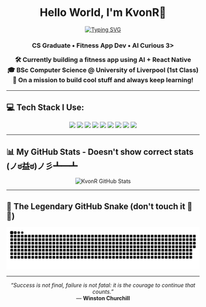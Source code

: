 <h1 align="center">Hello World, I'm KvonR👋</h1>

<p align="center">
  <a href="https://github.com/DenverCoder1/readme-typing-svg">
    <img src="https://readme-typing-svg.demolab.com?font=Fira+Code&weight=500&size=24&pause=1000&color=58A6FF&center=true&vCenter=true&width=500&lines=CS+Graduate+•+AI+Curious+•+Fitness+App+Dev;React+Native+%7C+Python+%7C+Java+%7C+More;+still+learning+daily+📚" alt="Typing SVG" />
  </a>
</p>

<h3 align="center">CS Graduate • Fitness App Dev • AI Curious 3>

<p align="center">
  🛠️ Currently building a fitness app using AI + React Native<br>
  🎓 BSc Computer Science @ University of Liverpool (1st Class)<br>
  🎯 On a mission to build cool stuff and always keep learning!
</p>

---

## 💻 Tech Stack I Use:

<p align="center">
  <img src="https://img.shields.io/badge/Java-%23ED8B00.svg?style=for-the-badge&logo=openjdk&logoColor=white"/>
  <img src="https://img.shields.io/badge/MySQL-%2300f.svg?style=for-the-badge&logo=mysql&logoColor=white"/>
  <img src="https://img.shields.io/badge/React%20Native-20232A?style=for-the-badge&logo=react&logoColor=61DAFB"/>
  <img src="https://img.shields.io/badge/JavaScript-%23F7DF1E.svg?style=for-the-badge&logo=javascript&logoColor=black"/>
  <img src="https://img.shields.io/badge/HTML5-%23E34F26.svg?style=for-the-badge&logo=html5&logoColor=white"/>
  <img src="https://img.shields.io/badge/CSS3-%231572B6.svg?style=for-the-badge&logo=css3&logoColor=white"/>
  <img src="https://img.shields.io/badge/PHP-%23777BB4.svg?style=for-the-badge&logo=php&logoColor=white"/>
  <img src="https://img.shields.io/badge/Swift-F54A2A?style=for-the-badge&logo=swift&logoColor=white"/>
  <img src="https://img.shields.io/badge/Python-%233776AB.svg?style=for-the-badge&logo=python&logoColor=white"/>
</p>

---

## 📊 My GitHub Stats - Doesn't show correct stats (ノಠ益ಠ)ノ彡┻━┻ 

<p align="center">
  <img src="https://github-readme-stats.vercel.app/api?username=KvonR&show_icons=true&theme=radical&count_private=true" alt="KvonR GitHub Stats" />
</p>

---

## 🐍 The Legendary GitHub Snake (don't touch it 🐍😎)

<picture>
  <source media="(prefers-color-scheme: dark)" srcset="https://raw.githubusercontent.com/kvonr/kvonr/output/github-snake-dark.svg" />
  <source media="(prefers-color-scheme: light)" srcset="https://raw.githubusercontent.com/kvonr/kvonr/output/github-snake.svg" />
  <img alt="github-snake" src="https://raw.githubusercontent.com/kvonr/kvonr/output/github-snake.svg" />
</picture>

---

<p align="center">
  <i>“Success is not final, failure is not fatal: it is the courage to continue that counts.”</i><br>
  — <strong>Winston Churchill</strong>
</p>
